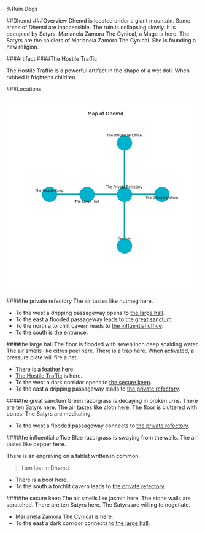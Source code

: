 %Ruin Dogs

##Dhemd
###Overview
Dhemd is located under a giant mountain. Some areas of Dhemd are inaccessible. The ruin is collapsing slowly. It is occupied by Satyrs. <a name="Marianela-Zamora-The-Cynical"></a>Marianela Zamora The Cynical, a Mage is here. The Satyrs are the soldiers of Marianela Zamora The Cynical. She  is founding a new religion. 



###Artifact
####<a name="The-Hostile-Traffic"></a>The Hostile Traffic


The Hostile Traffic is a powerful artifact in the shape of a wet doll. When rubbed it frightens children. 





###Locations


![](../v2/images/Dhemd.png)

####<a name="the-private-refectory"></a>the private refectory
The air tastes like nutmeg here. 



* To the west a dripping passageway opens to [the large hall](#the-large-hall).
* To the east a flooded passageway leads to [the great sanctum](#the-great-sanctum).
* To the north a torchlit cavern leads to [the influential office](#the-influential-office).
* To the south is the entrance.


####<a name="the-large-hall"></a>the large hall
The floor is flooded with seven inch deep scalding water. The air smells like citrus peel here. There is a trap here. When activated, a pressure plate will fire a net. 



* There is a feather here.
* [The Hostile Traffic](#The-Hostile-Traffic) is here.
* To the west a dark corridor opens to [the secure keep](#the-secure-keep).
* To the east a dripping passageway leads to [the private refectory](#the-private-refectory).


####<a name="the-great-sanctum"></a>the great sanctum
Green razorgrass is decaying in broken urns. There are ten Satyrs here. The air tastes like cloth here. The floor is cluttered with bones. The Satyrs are meditating. 



* To the west a flooded passageway connects to [the private refectory](#the-private-refectory).


####<a name="the-influential-office"></a>the influential office
Blue razorgrass is swaying from the walls. The air tastes like pepper here. 

There is an engraving on a tablet written in common. 

> I am lost in Dhemd.
>


* There is a boot here.
* To the south a torchlit cavern leads to [the private refectory](#the-private-refectory).


####<a name="the-secure-keep"></a>the secure keep
The air smells like jasmin here. The stone walls are scratched. There are ten Satyrs here. The Satyrs are willing to negotiate. 



* [Marianela Zamora The Cynical](#Marianela-Zamora-The-Cynical) is here.
* To the east a dark corridor connects to [the large hall](#the-large-hall).


